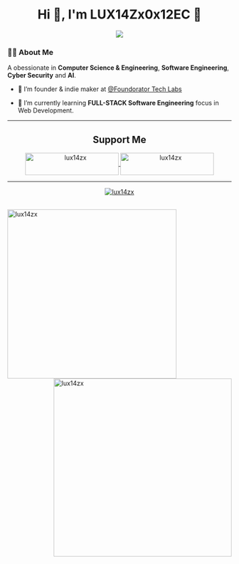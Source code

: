 <!--Header-->


<div align="center">
  <h1 align="center">Hi 👋, I'm LUX14Zx0x12EC 🤖</h1>
</div>

<div id="body" align="center">
    <img src="image/programmer.gif" ></img>
</div>

### :man_technologist: About Me

A obessionate in **Computer Science & Engineering**, **Software Engineering**, **Cyber Security** and **AI**.

- 🔭 I’m founder & indie maker at [@Foundorator Tech Labs](https://github.com/FoundoratorTL)

- 🌱 I’m currently learning **FULL-STACK Software Engineering** focus in Web Development.

---

<h2 align="center">Support Me</h2>
<div align="center">
  <p><a href="https://www.buymeacoffee.com/lux14zx"> <img align="center" src="https://cdn.buymeacoffee.com/buttons/v2/default-yellow.png" height="50" width="210" alt="lux14zx" />
</a><a href="https://ko-fi.com/lux14zx"> <img align="center"src="https://cdn.ko-fi.com/cdn/kofi3.png?v=3" height="50" width="210" alt="lux14zx" /></a></p>
</div>

---

<div align="center">
  <p> <a href="https://github.com/ryo-ma/github-profile-trophy"><img src="https://github-profile-trophy.vercel.app/?username=lux14zx" alt="lux14zx" /></a> </p>
</div>

<br>

<div>
  <img align="left" src="https://github-readme-stats.vercel.app/api?username=lux14zx&show_icons=true&locale=en" alt="lux14zx" width="380" />
  <img align="right" src="https://github-readme-streak-stats.herokuapp.com/?user=lux14zx&" alt="lux14zx"  width="400"/>
</div>








